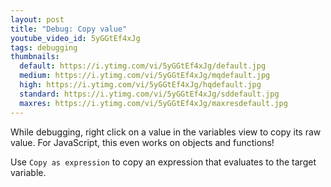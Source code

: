 ```yaml
---
layout: post
title: "Debug: Copy value"
youtube_video_id: 5yGGtEf4xJg
tags: debugging
thumbnails:
  default: https://i.ytimg.com/vi/5yGGtEf4xJg/default.jpg
  medium: https://i.ytimg.com/vi/5yGGtEf4xJg/mqdefault.jpg
  high: https://i.ytimg.com/vi/5yGGtEf4xJg/hqdefault.jpg
  standard: https://i.ytimg.com/vi/5yGGtEf4xJg/sddefault.jpg
  maxres: https://i.ytimg.com/vi/5yGGtEf4xJg/maxresdefault.jpg
---
```


While debugging, right click on a value in the variables view to copy its raw value. For JavaScript, this even works on objects and functions!

Use `Copy as expression` to copy an expression that evaluates to the target variable.
